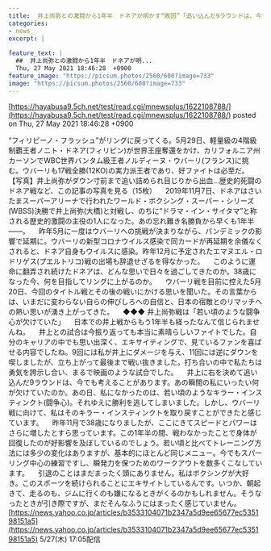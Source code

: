 ```yaml
---
title:  井上尚弥との激闘から1年半　ドネアが明かす“敗因”「追い込んだ9ラウンドは、今でも考えることがあります」  
categories:
- news
excerpt: |
  
feature_text: |
  ##  井上尚弥との激闘から1年半　ドネアが明...
  Thu, 27 May 2021 18:46:28  +0900
feature_image: "https://picsum.photos/2560/600?image=733"
image: "https://picsum.photos/2560/600?image=733"
---
```


[https://hayabusa9.5ch.net/test/read.cgi/mnewsplus/1622108788/](https://hayabusa9.5ch.net/test/read.cgi/mnewsplus/1622108788/)
posted on Thu, 27 May 2021 18:46:28  +0900

<!--more-->

“フィリピーノ・フラッシュ”がリングに戻ってくる。5月29日、軽量級の4階級制覇王者ノニト・ドネア(フィリピン)が世界王座奪還をかけ、カリフォルニア州カーソンでWBC世界バンタム級王者ノルディーヌ・ウバーリ(フランス)に挑む。ウバーリも17戦全勝(12KO)の実力派王者であり、好ファイトは必至だ。 【写真】井上尚弥がダウン寸前まで追い詰められ目じりから出血…歴史的死闘のドネア戦など、この記事の写真を見る（15枚） 　2019年11月7日、ドネアはさいたまスーパーアリーナで行われたワールド・ボクシング・スーパー・シリーズ(WBSS)決勝で井上尚弥(大橋)と対戦し、のちに“ドラマ・イン・サイタマ”と称される歴史的激闘の主役の1人になった。あの忘れ難き名勝負から早くも1年半——。 　昨年5月に一度はウバーリへの挑戦が決まりながら、パンデミックの影響で延期に。ウバーリの新型コロナウイルス感染で同カードが再延期を余儀なくされると、ドネア自身もウイルスに感染。昨年12月に予定されたエマヌエル・ロドリゲス(プエルトリコ)戦の出場も辞退せざるを得なかった。 　このように運命に翻弄され続けたドネアは、どんな思いで日々を過ごしてきたのか。38歳になった今、何を目指してリングに上がるのか。 　ウバーリ戦を目前に控えた5月20日、今回のタイトル戦とその後の戦いにかける思いを聞いた。その言葉からは、いまだに変わらない自らの伸びしろへの自信と、日本の宿敵とのリマッチへの熱い思いが湧き上がってきた。 　◆◆◆ 井上尚弥戦は「若い頃のような闘争心が欠けていた」 　日本での井上戦からもう1年半も経ったなんて信じられませんね。 　井上との試合は今振り返っても本当に素晴らしいファイトでした。自分のキャリアの中でも思い出深く、エキサイティングで、見ているファンを喜ばせる内容でしたね。9回には私が井上にダメージを与え、11回には逆にダウンを喫しましたが、立ち上がって最後まで戦い抜きました。打ち合いの中で私たちは勇気を誇示し合い、まるで映画のような試合でした。 　井上に右を決めて追い込んだ9ラウンドは、今でも考えることがあります。あの瞬間の私にいったい何が欠けていたのか。あの日、私になかったのは、若い頃のようなキラー・インスティンクト(闘争心)。それゆえに勝利を逃してしまいました。しかし、ウバーリ戦に向けて、私はそのキラー・インスティンクトを取り戻すことができたと感じています。 　昨年11月で38歳になりましたが、ここにきてスピードとパワーはさらに増したとすら思っています。この1年半の間、戦わなかったことで身体が回復したのが好影響を及ぼしているのでしょう。若い頃と比べてトレーニング方法には多少の変化はありますが、基本的にほとんど同じメニュー。今でもスパーリング中心の練習ですし、瞬発力を保つためのワークアウトを数多くこなしています。 　引退のことはまだまったく頭にありません。私はボクシングが大好き。このスポーツを続けられることにエキサイトしているんです。いつか、朝起きて、走るのも、ジムに行くのも嫌になるときがくるのかもしれません。そうなったときが引き際ですが、まだそんなふうにはまったく感じていません。 [https://news.yahoo.co.jp/articles/b3533104071b2347a5d9ee65677ec535198151a5](https://news.yahoo.co.jp/articles/b3533104071b2347a5d9ee65677ec535198151a5) 5/27(木) 17:05配信
